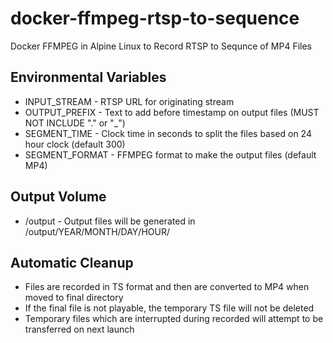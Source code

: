 # docker-ffmpeg-rtsp-to-sequence
 Docker FFMPEG in Alpine Linux to Record RTSP to Sequnce of MP4 Files

## Environmental Variables
 - INPUT_STREAM - RTSP URL for originating stream
 - OUTPUT_PREFIX - Text to add before timestamp on output files (MUST NOT INCLUDE "." or "_")
 - SEGMENT_TIME - Clock time in seconds to split the files based on 24 hour clock (default 300)
 - SEGMENT_FORMAT - FFMPEG format to make the output files (default MP4)
 
## Output Volume
 - /output - Output files will be generated in /output/YEAR/MONTH/DAY/HOUR/
 
## Automatic Cleanup
 - Files are recorded in TS format and then are converted to MP4 when moved to final directory
 - If the final file is not playable, the temporary TS file will not be deleted
 - Temporary files which are interrupted during recorded will attempt to be transferred on next launch
 